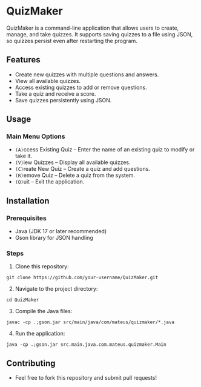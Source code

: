 # QuizMaker

QuizMaker is a command-line application that allows users to create, manage, and take quizzes. It supports saving quizzes to a file using JSON, so quizzes persist even after restarting the program.

##  Features
- Create new quizzes with multiple questions and answers.
- View all available quizzes.
- Access existing quizzes to add or remove questions.
- Take a quiz and receive a score.
- Save quizzes persistently using JSON.


## Usage
### Main Menu Options
- `(A)`ccess Existing Quiz – Enter the name of an existing quiz to modify or take it.
- `(V)`iew Quizzes – Display all available quizzes.
- `(C)`reate New Quiz – Create a quiz and add questions.
- `(R)`emove Quiz – Delete a quiz from the system.
- `(Q)`uit – Exit the application.

## Installation
### Prerequisites

- Java (JDK 17 or later recommended)
- Gson library for JSON handling

### Steps

1. Clone this repository:

``` git clone https://github.com/your-username/QuizMaker.git ```

2. Navigate to the project directory:

``` cd QuizMaker ```

3. Compile the Java files: 

``` javac -cp .;gson.jar src/main/java/com/mateus/quizmaker/*.java ```

4. Run the application: 

``` java -cp .;gson.jar src.main.java.com.mateus.quizmaker.Main ```


## Contributing

- Feel free to fork this repository and submit pull requests!